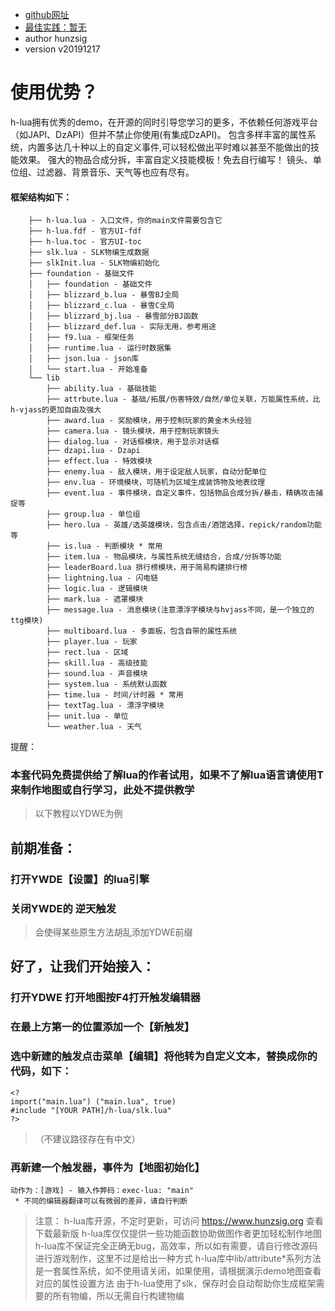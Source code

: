  * [github网址](https://github.com/hunzsig-warcraft3/h-lua)
 * [最佳实践：暂无](https://github.com/hunzsig/w3x-my-tower)
 * author hunzsig
 * version v20191217

# 使用优势？
h-lua拥有优秀的demo，在开源的同时引导您学习的更多，不依赖任何游戏平台（如JAPI、DzAPI）但并不禁止你使用(有集成DzAPI)。
包含多样丰富的属性系统，内置多达几十种以上的自定义事件,可以轻松做出平时难以甚至不能做出的技能效果。
强大的物品合成分拆，丰富自定义技能模板！免去自行编写！
镜头、单位组、过滤器、背景音乐、天气等也应有尽有。

#### 框架结构如下：
```
    ├── h-lua.lua - 入口文件，你的main文件需要包含它
    ├── h-lua.fdf - 官方UI-fdf
    ├── h-lua.toc - 官方UI-toc
    ├── slk.lua - SLK物编生成数据
    ├── slkInit.lua - SLK物编初始化
    ├── foundation - 基础文件
    │   ├── foundation - 基础文件
    │   ├── blizzard_b.lua - 暴雪BJ全局
    │   ├── blizzard_c.lua - 暴雪C全局
    │   ├── blizzard_bj.lua - 暴雪部分BJ函数
    │   ├── blizzard_def.lua - 实际无用，参考用途
    │   ├── f9.lua - 框架任务
    │   ├── runtime.lua - 运行时数据集
    │   ├── json.lua - json库
    │   └── start.lua - 开始准备
    └── lib
        ├── ability.lua - 基础技能
        ├── attrbute.lua - 基础/拓展/伤害特效/自然/单位关联，万能属性系统，比h-vjass的更加自由及强大
        ├── award.lua - 奖励模块，用于控制玩家的黄金木头经验
        ├── camera.lua - 镜头模块，用于控制玩家镜头
        ├── dialog.lua - 对话框模块，用于显示对话框
        ├── dzapi.lua - Dzapi
        ├── effect.lua - 特效模块
        ├── enemy.lua - 敌人模块，用于设定敌人玩家，自动分配单位
        ├── env.lua - 环境模块，可随机为区域生成装饰物及地表纹理
        ├── event.lua - 事件模块，自定义事件，包括物品合成分拆/暴击，精确攻击捕捉等
        ├── group.lua - 单位组
        ├── hero.lua - 英雄/选英雄模块，包含点击/酒馆选择，repick/random功能等
        ├── is.lua - 判断模块 * 常用
        ├── item.lua - 物品模块，与属性系统无缝结合，合成/分拆等功能
        ├── leaderBoard.lua 排行榜模块，用于简易构建排行榜
        ├── lightning.lua - 闪电链
        ├── logic.lua - 逻辑模块
        ├── mark.lua - 遮罩模块
        ├── message.lua - 消息模块(注意漂浮字模块与hvjass不同，是一个独立的ttg模块)
        ├── multiboard.lua - 多面板，包含自带的属性系统
        ├── player.lua - 玩家
        ├── rect.lua - 区域
        ├── skill.lua - 高级技能
        ├── sound.lua - 声音模块
        ├── system.lua - 系统默认函数
        ├── time.lua - 时间/计时器 * 常用
        ├── textTag.lua - 漂浮字模块
        ├── unit.lua - 单位
        └── weather.lua - 天气
```

提醒：
### 本套代码免费提供给了解lua的作者试用，如果不了解lua语言请使用T来制作地图或自行学习，此处不提供教学

> 以下教程以YDWE为例
## 前期准备：
### 打开YWDE【设置】的lua引擎 
### 关闭YWDE的 逆天触发
> 会使得某些原生方法胡乱添加YDWE前缀

## 好了，让我们开始接入：
### 打开YDWE 打开地图按F4打开触发编辑器
### 在最上方第一的位置添加一个【新触发】
### 选中新建的触发点击菜单【编辑】将他转为自定义文本，替换成你的代码，如下：
```
<?
import("main.lua") ("main.lua", true)
#include "[YOUR PATH]/h-lua/slk.lua"
?>
```
> （不建议路径存在有中文）

### 再新建一个触发器，事件为【地图初始化】
```
动作为：[游戏] - 输入作弊码：exec-lua: "main"
 * 不同的编辑器翻译可以有微弱的差异，请自行判断
```

> 注意：
h-lua库开源，不定时更新，可访问 https://www.hunzsig.org 查看下载最新版
h-lua库仅仅提供一些功能函数协助做图作者更加轻松制作地图
h-lua库不保证完全正确无bug，高效率，所以如有需要，请自行修改源码进行游戏制作，这里不过是给出一种方式
h-lua库中lib/attribute*系列方法是一套属性系统，如不使用请关闭，如果使用，请根据演示demo地图查看对应的属性设置方法
由于h-lua使用了slk，保存时会自动帮助你生成框架需要的所有物编，所以无需自行构建物编
